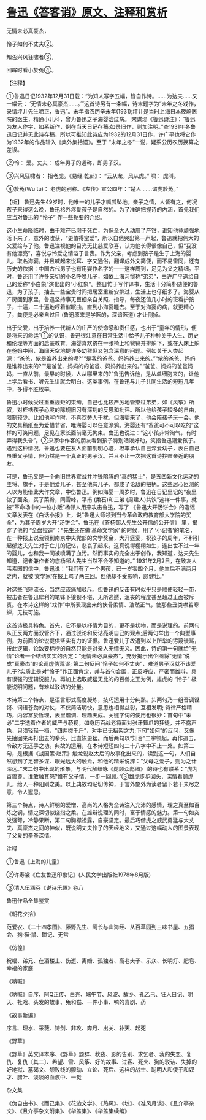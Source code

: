 # [鲁迅《答客诮》原文、注释和赏析](https://www.vrrw.net/wx/9318.html)

无情未必真豪杰，

怜子如何不丈夫②。

知否兴风狂啸者③，

回眸时看小於菟④。

【注释】

①鲁迅日记1932年12月31日载：“为知人写字五幅，皆自作诗。……为达夫……又一幅云： ‘无情未必真豪杰……。’”这首诗另有一条幅，诗末题字为“未年之冬戏作，录请坪井先生哂正，鲁迅”。未年指农历辛未年(1931);坪井是当时上海日本筱崎医院的医生，精通小儿科，曾为鲁迅之子海婴治过病。 宋谋㻛《鲁迅诗注》：“鲁迅为友人作字，如系新作，例在当天日记存稿;如录旧作，则加注明。”查1931年冬鲁迅日记并无此诗存稿，所以可推知此诗应为1932的12月31日作，许广平也将它作为1932年的作品辑入《集外集拾遗》。至于 “未年之冬”一说，疑系公历农历换算之差误。

②怜： 爱。丈夫： 成年男子的通称，即男子汉。

③兴风狂啸者： 指老虎。《易经·乾卦》： “云从龙，风从虎。” 啸： 虎叫。

④於菟(Wu tu)： 老虎的别称。《左传》宣公四年：“楚人 ……谓虎於菟。”



【析】 鲁迅先生49岁时，他唯一的儿子才呱呱坠地。亲子之情，人皆有之，何况孩子来得这么晚，鲁迅格外疼爱孩子是自然的。为了准确把握诗的内涵，首先我们应当对鲁迅的 “怜子” 作一些扼要的介绍。

这小生命降临时，由于难产已濒于死亡，为保全大人动用了产钳，谁知他竟顽强地活下来了，意外的收获，“更值得宝爱”，所以自他哭出第一声起，鲁迅就把伟大的父爱给与了他。鲁迅注视他的目光无比慈爱欣喜，认为他长得很像自己，但“我没有他漂亮”，喜悦与怜爱之情溢于言表。作为父亲，考虑到孩子是生于上海的婴儿，取名海婴，并且喊起来悦耳、字又通俗，翻译成外文简便，而不易雷同，还有历史的依据：中国古代男子也有用婴作名字的——这样周到，足见为父之精细。平时，鲁还用了许多亲切的小名呼唤儿子，如依上海习惯称“弟弟”，由许广平送给自己的爱称“小白象”演化出的“小红象”。整日忙于写作译书，生活十分简朴随便的鲁迅，为了孩子，抽去一些宝贵时间把居室重新安排过，生活上也仔细多了。海婴从产房回到家里，鲁迅坚持事无巨细亲自关照、指导，每夜还值几小时的班看护孩子，十遍，二十遍地哼着催眠曲，直到小海婴睡去。至于对海婴的病，就更精心了，粪便是必亲自过目 (鲁迅原来是学医的，深谙医道) 才让倒掉。

出于父爱，出于培养一代新人的庄严的使命感和责任感，也出于“童年的情形，便是将来的命运”①的认识，鲁迅很注意在日常生活中给予儿子种种关于人生、历史和伦理等方面的启蒙教育。海婴喜欢挤在一张椅上和爸爸并排躺下，或在大床上躺在爸妈中间，海阔天空地提许多幼稚但又包含深意的问题。例如关于人类起源：“爸爸，侬是谁养出来的呢?”“是我的爸爸、妈妈养出来的。”“侬的爸爸、妈妈是谁养出来的?”“是爸爸、妈妈的的爸爸、妈妈养出来的。”“爸爸、妈妈的爸爸妈妈，一直从前，最早的时候，人从哪里来的?”鲁迅告诉他，是从单细胞来的，让他上学后看书、听先生讲就会明白。这类事例，在鲁迅与儿子共同生活的短短几年中，多得不胜枚举。

鲁迅小时候受过重重规矩的束缚，自己也比较严厉地管束过弟弟，如《风筝》所叙，对桎梏孩子心灵的陈规旧习有深刻的反思和批评。所以他给孩子较多的自由，限制较少。比如他写作时，不喜欢旁人干扰，但海婴来了，他会陪孩子玩一会。他的文具稿纸至为爱惜节省，唯海婴可以任意涂鸦。海婴还有“爸爸可不可以吃的”这样的可笑问题，足见在家长面前毫无拘束。鲁迅也说过：“这小孩非常淘气，有时弄得我头昏”。②来家中作客的朋友看到孩子特别活泼好动，笑指鲁迅溺爱孩子。遇到这种情况，鲁迅也要在友人面前剖明心迹，坦率承认自己深爱幼子，表白自己虽重父子情，但仍然是一个真正的男子汉。并且不止一次把这首诗抄赠亲近的朋友。

可是，鲁迅又是一个向旧世界宣战并冲锋陷阵的“真的猛士”，是五四新文化运动的主将、旗手，于是他爱儿子，甚至他有儿子，都成了论敌的把柄。这些居心叵测的人以为能借此大作文章，中伤鲁迅。例如海婴一周岁时，鲁迅在日记里记的“夜里做了面条，买了菜肴，同雪峰，平甫 (柔石)和三弟 (周建人)共饮”这样一件事，就被“革命场中的一位小贩”杨邨人用来攻击鲁迅，写了 《鲁迅大开汤饼会》的造谣文章发表在《白话小报》上，说“鲁迅大师领到当今革命政府教育部大学院的奖全”，为其子周岁大开“汤饼会”。鲁迅在《答杨邨人先生公开信的公开信》 里，揭穿了他的 “全盘捏造”：“先生还在做‘革命文学家’ 的时候，用了 ‘小记者’的笔名，在一种报上说我领到南京中央党部的文学奖金，大开筵宴，祝孩子的周年，不料引起郁达夫先生对于亡儿的记忆，悲哀了起来。这真说得栩栩如生，连出世不过一年的婴儿，也和我一同被喷满了血污。然而事实的完全出于创作，我知道，达夫先生知道，记者兼作者的您杨邨人先生当然不会不知道的。” 1931年2月2日，在致友人韦素园的信中，鲁迅说：“我们有了一个男孩，已一岁零四个月，他生后不满两月之内，就被‘文学家’在报上骂了两三回。但他却不受影响，颇健壮。”

对这些飞短流长，当然应该痛加驳斥。但鲁迅的反击有时似乎只是顺便轻轻一带，被击者在鲁迅犀利的笔锋下狼狈不堪，无所逃遁，沮丧的程度甚至超过正面被斥责。在本诗这样的“戏作”中所表现出来的侠骨柔情、浩然正气，使那些丑类噤若寒蝉，无技可施。

这首诗极具特色。首先，它不是以抒情为目的，更不是状物，而是说理的。前两句从正反两方面双管齐下，通过驳论和反诘亮明自己的观点;后两句举出一个典型事例，为前面的论说提供坚实有力的证据。鲁迅爱儿子故遭到以上所举的污蔑谩骂，按此逻辑，论敌要标榜的自然只能是对亲人无情无义。因此，诗的第一句就给“无情”论者一个结结实实的否定：“无情未必真豪杰”，充分揭示出企图将“无情”说成“真豪杰”的论调虚伪荒谬; 第二句反问“怜子如何不丈夫”，难道男子汉就不该爱儿子?实质上是对“怜子”作正面肯定，并与首句合围，正反呼应，严密而雄辩，具有很强的逻辑说服力。再加上选取威猛无比的的百兽之王为例，雄虎的 “怜子” 极能说明问题，有难以驳诘的分量。

本诗第二个特点，是语言形式高度凝炼，技巧运用十分纯熟。头两句乃一组音调铿锵、词语苍劲的对仗，不仅简洁明快，意思也相得益彰，互相发明; 诗律严格精巧，内容富於哲理，表里谐调、理趣天成。关键字词的使用也很妙：首句中“未必”二字透着作者的威严与藐视，如身历百战老将面对张牙舞爪的狂徒，并不露声色，只须轻轻一挡，“四两拨千斤”，对手已无招架之力;下句“如何”的反问，又像先抽回来再打出去的拳头，比直陈更猛。而后两句以“知否”二字领起，再作追击，令敌方无还手之功。典故的运用，在本诗短短四句二十八字中不止一处。如第二句，是根据《战国策·赵策》触龙说赵太后的故事化出来的，读到这一句，人们自然想到了足智多谋、眼光远大的触龙，和他的精采说辞：“父母之爱子，则为之计深远。”末二句中出现的形象，与明代解缙咏《虎顾众彪图》 的诗也有联系：“虎为百兽尊，谁敢触其怒?惟有父子情，一步一回顾。”③雄虎步步回头，深情看顾虎儿，给人一种阳刚之美。以上典故均贴切传神，于言外象外为读者留下若干未尽之意，令人遐思。

第三个特点，诗人鲜明的爱憎、高尚的人格为全诗注入充沛的感情，理之真至如百炼之钢，情之深切似绕指之柔。在雄辩说理的同时，富于情感的魅力。第一句如突发强弩，冷静果断，第二句胸襟袒露，自豪坚定。最后巧借虎之威武勇猛与大丈夫、真豪杰之间的神似，既说明丈夫怜子的天经地义，又通过这幅动人的图景表现了父爱的拳拳深情。

注释

①鲁迅《上海的儿童》

②许寿裳《亡友鲁迅印象记》(人民文学出版社1978年8月版)

③清人伍涵芬《说诗乐趣》卷八

鲁迅作品全集鉴赏

《朝花夕拾》

范爱农、《二十四孝图》、藤野先生、阿长与山海经、从百草园到三味书屋、五猖会、狗·猫·鼠、琐记、无常

《仿徨》

祝福、弟兄、在酒楼上、伤逝、离婚、孤独者、高老夫子、示众、长明灯、肥皂、幸福的家庭

《呐喊》

《呐喊》自序、阿Q正传、白光、端午节、风波、故乡、孔乙己、狂人日记、明天、社戏、头发的故事、兔和猫、一件小事、鸭的喜剧、药

《故事新编》

序言、理水、采薇、铸剑、非攻、奔月、出关、补天、起死

《野草》

《野草》英文译本序、《野草》题辞、秋夜、影的告别、求乞者、我的失恋、复仇、复仇〔其二〕、希望、雪、风筝、好的故事、过客、死火、狗的驳诘、失掉的好地狱、墓碣文、颓败线的颤动、立论、死后、这样的战士、聪明人和傻子和奴才、腊叶、淡淡的血痕中、一觉

杂文集

《伪自由书》、《而己集》、《花边文学》、《热风》、《坟》、《准风月谈》、《且介亭杂文》、《且介亭杂文附集》、《华盖集》、《华盖集续编》

